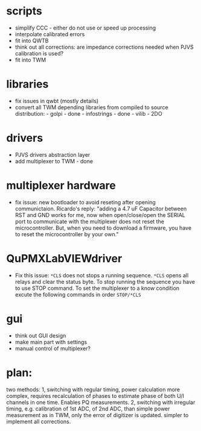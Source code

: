 # scripts
- simplify CCC - either do not use or speed up processing
- interpolate calibrated errors
- fit into QWTB
- think out all corrections: are impedance corrections needed when PJVS calibration is used?
- fit into TWM

# libraries
- fix issues in qwbt (mostly details)
- convert all TWM depending libraries from compiled to source distribution:
        - golpi - done
        - infostrings - done
        - vilib - 2DO

# drivers
- PJVS drivers abstraction layer
- add multiplexer to TWM - done

# multiplexer hardware
- fix issue: new bootloader to avoid reseting after opening communictaion. Ricardo's
  reply: "adding a 4.7 uF Capacitor between RST and GND works for me, now when
  open/close/open the SERIAL port to communicate with the multiplexer does not
  reset the microcontroller. But, when you need to download a firmware, you
  have to reset the microcontroller by your own."

# QuPMXLabVIEWdriver
- Fix this issue: `*CLS` does not stops a running sequence. `*CLS` opens all
  relays and clear the status byte.  To stop running the sequence you have to
  use STOP command. To set the multiplexer to a know condition excute the
  following commands in order `STOP/*CLS`

# gui
- think out GUI design
- make main part with settings
- manual control of multiplexer?


# plan:
two methods:
1, switching with regular timing, power calculation more complex, requires recalculation of phases
to estimate phase of both U/I channels in one time. Enables PQ measurements.
2, switching with irregular timing, e.g. calibration of 1st ADC, of 2nd ADC, than simple power
measurement as in TWM, only the error of digitizer is updated. simpler to implement all corrections.
